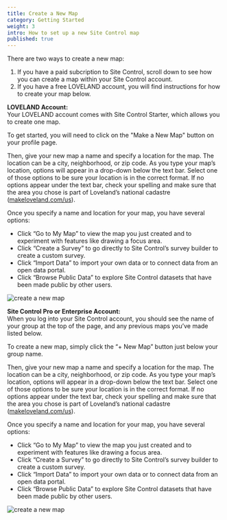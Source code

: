 ```yaml
---
title: Create a New Map
category: Getting Started
weight: 3
intro: How to set up a new Site Control map
published: true
---
```


There are two ways to create a new map:  
1. If you have a paid subcription to Site Control, scroll down to see how you can create a map within your Site Control account.  
2. If you have a free LOVELAND account, you will find instructions for how to create your map below.

**LOVELAND Account:**  
Your LOVELAND account comes with Site Control Starter, which allows you to create one map. 

To get started, you will need to click on the "Make a New Map" button on your profile page.

Then, give your new map a name and specify a location for the map. The location can be a city, neighborhood, or zip code. As you type your map’s location, options will appear in a drop-down below the text bar. Select one of those options to be sure your location is in the correct format. If no options appear under the text bar, check your spelling and make sure that the area you chose is part of Loveland’s national cadastre ([makeloveland.com/us](https://makeloveland.com/us)).

Once you specify a name and location for your map, you have several options:

* Click “Go to My Map” to view the map you just created and to experiment with features like drawing a focus area.
* Click “Create a Survey” to go directly to Site Control’s survey builder to create a custom survey.
* Click “Import Data” to import your own data or to connect data from an open data portal.
* Click “Browse Public Data” to explore Site Control datasets that have been made public by other users.

![create a new map](http://g.recordit.co/NkX3lqNCnT.gif)


**Site Control Pro or Enterprise Account:**  
When you log into your Site Control account, you should see the name of your group at the top of the page, and any previous maps you’ve made listed below.

To create a new map, simply click the “+ New Map” button just below your group name.

Then, give your new map a name and specify a location for the map. The location can be a city, neighborhood, or zip code. As you type your map’s location, options will appear in a drop-down below the text bar. Select one of those options to be sure your location is in the correct format. If no options appear under the text bar, check your spelling and make sure that the area you chose is part of Loveland’s national cadastre ([makeloveland.com/us](https://makeloveland.com/us)).

Once you specify a name and location for your map, you have several options:

* Click “Go to My Map” to view the map you just created and to experiment with features like drawing a focus area.
* Click “Create a Survey” to go directly to Site Control’s survey builder to create a custom survey.
* Click “Import Data” to import your own data or to connect data from an open data portal.
* Click “Browse Public Data” to explore Site Control datasets that have been made public by other users.

![create a new map](http://g.recordit.co/NkX3lqNCnT.gif)
